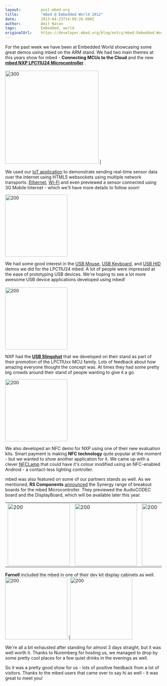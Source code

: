 ```yaml
---
layout:         post-mbed-org
title:          "mbed @ Embedded World 2012"
date:           2013-04-23T14:09:26.000Z
author:         Amit Naran
tags:           Embedded, world
originalUrl:    https://developer.mbed.org/blog/entry/mbed-Embedded-World-2012/
---
```


<p>
  For the past week we have been at Embedded World showcasing some
  great demos using mbed on the ARM stand. We had two main themes
  at this years show for mbed - <strong>Connecting MCUs to the
  Cloud</strong> and the new <strong><a href=
  "/handbook/mbed-NXP-LPC11U24">mbed NXP LPC11U24
  Microcontroller</a></strong> .<br>
  <br>
  <img width="300" alt="300" title="300" src=
  "https://developer.mbed.org/media/uploads/anaran/300xNx_scaled_arm_stand.jpg.pagespeed.ic.cj2kOVBFuN.jpg">
  |<br>
</p>
<p>
  We used our <a href="/cookbook/IOT">IoT application</a> to
  demonstrate sending real-time sensor data over the internet using
  HTML5 websockets using multiple network transports. <a href=
  "/cookbook/Internet-of-things-using-Ethernet">Ethernet</a>,
  <a href=
  "http://mbed.org/cookbook/Internet-of-things-using-Wifi">Wi-Fi</a>
  and even previewed a sensor connected using 3G Mobile Internet -
  which we'll have more details to follow soon!<br>
</p>
<p>
  <img width="200" alt="200" title="200" src=
  "https://developer.mbed.org/media/uploads/anaran/200xNx_scaled_iot_demo.jpg.pagespeed.ic.GFLx_H_Hyx.jpg"><br>
  </p>
<p>
  We had some good interest in the <a href="/handbook/USBMouse">USB
  Mouse</a>, <a href="/handbook/USBKeyboard">USB Keyboard</a>, and
  <a href="/handbook/USBHID">USB HID</a> demos we did for the
  LPC11U24 mbed. A lot of people were impressed at the ease of
  prototyping USB devices. We're hoping to see a lot more awesome
  USB device applications developed using mbed!<br>
  <br>
  <img width="200" alt="200" title="200" src=
  "https://developer.mbed.org/media/uploads/anaran/200xNx_scaled_lpc11u24_demo.jpg.pagespeed.ic.C6zLvDUkZ0.jpg">
  <br>
</p>
<p>
  NXP had the <a href="/cookbook/Slingshot"><strong>USB
  Slingshot</strong></a> that we developed on their stand as part
  of their promotion of the LPC11Uxx MCU family. Lots of feedback
  about how amazing everyone thought the concept was. At times they
  had some pretty big crowds around their stand of people wanting
  to give it a go.
</p>
<p>
  <img width="200" alt="200" title="200" src=
  "https://developer.mbed.org/media/uploads/anaran/200xNx_scaled_usb_slingshot.jpg.pagespeed.ic._jqmFgboPj.jpg"><br>
  </p>
<p>
  We also developed an NFC demo for NXP using one of their new
  evaluation kits. Smart payment is making <strong>NFC
  technology</strong> quite popular at the moment - but we wanted
  to show another application for it. We came up with a clever
  <a href="/cookbook/NFCLamp">NFCLamp</a> that could have it's
  colour modified using an NFC-enabled Android - a contact-less
  lighting controller.
</p>
<p>
  mbed was also featured on some of our partners stands as well. As
  we mentioned, <strong>RS Components</strong> <a href=
  "/blog/entry/RS-announce-new-mbed-based-Synergy-board/">announced</a>
  the Synergy range of breakout boards for the mbed
  Microcontroller. They previewed the AudioCODEC board and the
  DisplayBoard, which will be available later this year.<br>
</p>
<table>
  <tr>
    <td>
      <img width="200" alt="200" title="200" src=
      "https://developer.mbed.org/media/uploads/anaran/200xNx_scaled_rs_stand2.png.pagespeed.ic.3bwEiIiz7_.jpg">
    </td>
    <td>
      <img width="200" alt="200" title="200" src=
      "https://developer.mbed.org/media/uploads/anaran/200xNx_scaled_synergy1compress.jpg.pagespeed.ic.MKZY0aE4Pp.jpg">
    </td>
    <td>
      <img width="200" alt="200" title="200" src=
      "https://developer.mbed.org/media/uploads/anaran/200xNx_scaled_synergy3.jpg.pagespeed.ic.u61rqWIjtG.jpg"><br>
      </td>
  </tr>
</table>
<p>
  <strong>Farnell</strong> included the mbed in one of their dev
  kit display cabinets as well.<br>
  <img width="200" alt="200" title="200" src=
  "https://developer.mbed.org/media/uploads/anaran/200xNx_scaled_farnellstandcompress.jpg.pagespeed.ic.TOUcGxp61D.jpg">
  |<img width="200" alt="200" title="200" src=
  "https://developer.mbed.org/media/uploads/anaran/200xNx_scaled_mbedfarnell.jpg.pagespeed.ic.Mz-oDD9hWJ.jpg"><br>
  </p>
<p>
  We're all a bit exhausted after standing for almost 3 days
  straight, but it was well worth it. Thanks to Nuremberg for
  hosting us, we managed to drop by some pretty cool places for a
  few quiet drinks in the evenings as well.
</p>
<p>
  So it was a pretty good show for us - lots of positive feedback
  from a lot of visitors. Thanks to the mbed users that came over
  to say hi as well - it was great to meet you!
</p>

